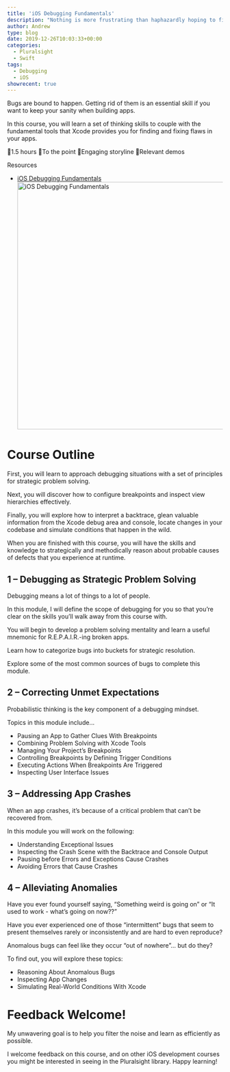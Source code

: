 ```yaml
---
title: 'iOS Debugging Fundamentals'
description: "Nothing is more frustrating than haphazardly hoping to find the cause of bugs in your apps. Become strategic in your iOS debugging efforts! Learn to combine problem solving skills and Xcode’s debugging tools to maximize your bug fixing potential."
author: Andrew
type: blog
date: 2019-12-26T10:03:33+00:00
categories:
  - Pluralsight
  - Swift
tags:
  - Debugging
  - iOS
showrecent: true
---
```

Bugs are bound to happen. Getting rid of them is an essential skill if you want to keep your sanity when building apps. 

In this course, you will learn a set of thinking skills to couple with the fundamental tools that Xcode provides you for finding and fixing flaws in your apps.

🐞1.5 hours
🦟To the point
🐛Engaging storyline
🐜Relevant demos

<div class="resources">
  <div class="resources-header">
    Resources
  </div>
  
  <ul class="resources-content">
    <li>
      <i class="fas fa-video"></i> <a href="http://bit.ly/ios-debugging-fundamentals" target="_blank">iOS Debugging Fundamentals</a><a href="http://bit.ly/ios-debugging-fundamentals" target="_blank"><br /> <img src="/images/social-assets/ios-debugging-fundamentals-title.png" alt="iOS Debugging Fundamentals" width="1024" height="576" class="alignnone size-large wp-image-13737"/></a>
    </li>
  </ul>
</div>

# Course Outline

First, you will learn to approach debugging situations with a set of principles for strategic problem solving. 

Next, you will discover how to configure breakpoints and inspect view hierarchies effectively. 

Finally, you will explore how to interpret a backtrace, glean valuable information from the Xcode debug area and console, locate changes in your codebase and simulate conditions that happen in the wild. 

When you are finished with this course, you will have the skills and knowledge to strategically and methodically reason about probable causes of defects that you experience at runtime.

## 1 – Debugging as Strategic Problem Solving

Debugging means a lot of things to a lot of people.

In this module, I will define the scope of debugging for you so that you’re clear on the skills you’ll walk away from this course with.

You will begin to develop a problem solving mentality and learn a useful mnemonic for R.E.P.A.I.R.-ing broken apps.

Learn how to categorize bugs into buckets for strategic resolution.

Explore some of the most common sources of bugs to complete this module.

## 2 – Correcting Unmet Expectations

Probabilistic thinking is the key component of a debugging mindset.

Topics in this module include...

* Pausing an App to Gather Clues With Breakpoints
* Combining Problem Solving with Xcode Tools
* Managing Your Project’s Breakpoints
* Controlling Breakpoints by Defining Trigger Conditions
* Executing Actions When Breakpoints Are Triggered
* Inspecting User Interface Issues

## 3 – Addressing App Crashes

When an app crashes, it’s because of a critical problem that can’t be recovered from.

In this module you will work on the following:

* Understanding Exceptional Issues
* Inspecting the Crash Scene with the Backtrace and Console Output
* Pausing before Errors and Exceptions Cause Crashes
* Avoiding Errors that Cause Crashes

## 4 – Alleviating Anomalies

Have you ever found yourself saying, “Something weird is going on” or “It used to work - what’s going on now??”

Have you ever experienced one of those “intermittent” bugs that seem to present themselves rarely or inconsistently and are hard to even reproduce?

Anomalous bugs can feel like they occur “out of nowhere”... but do they?

To find out, you will explore these topics:

* Reasoning About Anomalous Bugs
* Inspecting App Changes
* Simulating Real-World Conditions With Xcode

# Feedback Welcome!

My unwavering goal is to help you filter the noise and learn as efficiently as possible.

I welcome feedback on this course, and on other iOS development courses you might be interested in seeing in the Pluralsight library. Happy learning!